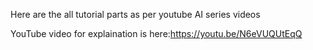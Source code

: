 Here are the all tutorial parts as per youtube AI series videos

YouTube video for explaination is here:https://youtu.be/N6eVUQUtEqQ
